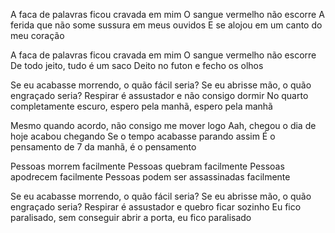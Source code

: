 A faca de palavras ficou cravada em mim
O sangue vermelho não escorre
A ferida que não some sussura em meus ouvidos
E se alojou em um canto do meu coração

A faca de palavras ficou cravada em mim
O sangue vermelho não escorre
De todo jeito, tudo é um saco
Deito no futon e fecho os olhos

Se eu acabasse morrendo, o quão fácil seria?
Se eu abrisse mão, o quão engraçado seria?
Respirar é assustador e não consigo dormir
No quarto completamente escuro, espero pela manhã, espero pela manhã

Mesmo quando acordo, não consigo me mover logo
Aah, chegou o dia de hoje acabou chegando
Se o tempo acabasse parando assim
É o pensamento de 7 da manhã, é o pensamento

Pessoas morrem facilmente
Pessoas quebram facilmente
Pessoas apodrecem facilmente
Pessoas podem ser assassinadas facilmente

Se eu acabasse morrendo, o quão fácil seria?
Se eu abrisse mão, o quão engraçado seria?
Respirar é assustador e quebro ficar sozinho
Eu fico paralisado, sem conseguir abrir a porta, eu fico paralisado
